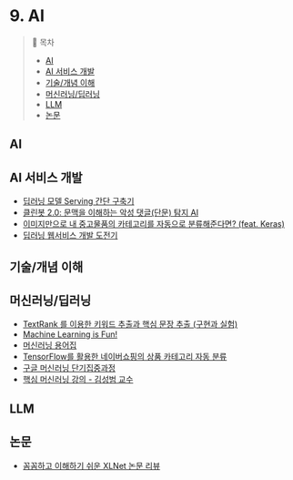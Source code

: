 # 9. AI

> 📌 목차
> - [AI](#AI)
> - [AI 서비스 개발](#AI-서비스-개발)
> - [기술/개념 이해](#기술/개념-이해)
> - [머신러닝/딥러닝](#머신러닝/딥러닝)
> - [LLM](#LLM)
> - [논문](#논문)


## AI

## AI 서비스 개발
- [딥러닝 모델 Serving 간단 구축기](https://tech.socarcorp.kr/data/2020/03/10/ml-model-serving.html)
- [클린봇 2.0: 문맥을 이해하는 악성 댓글(단문) 탐지 AI](https://d2.naver.com/helloworld/7753273)
- [이미지만으로 내 중고물품의 카테고리를 자동으로 분류해준다면? (feat. Keras)](https://medium.com/daangn/%EC%9D%B4%EB%AF%B8%EC%A7%80%EB%A7%8C%EC%9C%BC%EB%A1%9C-%EB%82%B4-%EC%A4%91%EA%B3%A0%EB%AC%BC%ED%92%88%EC%9D%98-%EC%B9%B4%ED%85%8C%EA%B3%A0%EB%A6%AC%EB%A5%BC-%EB%B6%84%EB%A5%98%ED%95%B4%EC%A4%80%EB%A9%B4-feat-keras-b86e5f286c71)
- [딥러닝 웹서비스 개발 도전기](https://medium.com/@inerplat/%EB%94%A5%EB%9F%AC%EB%8B%9D-%EC%9B%B9%EC%84%9C%EB%B9%84%EC%8A%A4-%EA%B0%9C%EB%B0%9C-%EB%8F%84%EC%A0%84%EA%B8%B0-e9ca38d53c1b)


## 기술/개념 이해


## 머신러닝/딥러닝
- [TextRank 를 이용한 키워드 추출과 핵심 문장 추출 (구현과 실험)](https://lovit.github.io/nlp/2019/04/30/textrank/)
- [Machine Learning is Fun!](https://link.medium.com/sdNF8wmLxR)
- [머신러닝 용어집](https://developers.google.com/machine-learning/glossary/?hl=ko)
- [TensorFlow를 활용한 네이버쇼핑의 상품 카테고리 자동 분류](https://d2.naver.com/helloworld/1264836)
- [구글 머신러닝 단기집중과정](https://developers.google.com/machine-learning/crash-course?hl=ko)
- [핵심 머신러닝 강의 - 김성범 교수](https://www.youtube.com/channel/UCueLU1pCvFlM8Y8sth7a6RQ/videos)


## LLM


## 논문
- [꼼꼼하고 이해하기 쉬운 XLNet 논문 리뷰](https://blog.pingpong.us/xlnet-review/)
